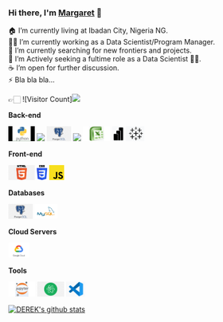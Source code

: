 ### Hi there, I'm [Margaret](https://github.com/MargaretOluwadare) 👋

🏠 I’m currently living at Ibadan City, Nigeria NG. <br/>
👨‍💻 I’m currently working as a Data Scientist/Program Manager.<br/>
🔭 I’m currently searching for new frontiers and projects.<br/>
🌱 I’m Actively seeking a fultime role as a Data Scientist 🤦‍♂.<br/>
☕️ I’m open for further discussion. <br/>
⚡ Bla bla bla...

👉🏻 ![Visitor Count]![](https://komarev.com/ghpvc/?username=MargaretOluwadare)

**Back-end**

<code><img height="30" src="https://raw.githubusercontent.com/MargaretOluwadare/margaretOluwadare/master/images/python.png"></code>
<code><img height="30" src="https://raw.githubusercontent.com/MargaretOluwadare/margaretOluwadare/master/images/sql.png"></code>
<code><img height="30" src="https://raw.githubusercontent.com/MargaretOluwadare/margaretOluwadare/master/images/postgresql.png"></code>
<code><img height="30" src="https://raw.githubusercontent.com/MargaretOluwadare/margaretOluwadare/master/images/Rstudio.svg"></code>
<code><img height="30" src="https://raw.githubusercontent.com/MargaretOluwadare/margaretOluwadare/master/images/Excel.png"></code>
<code><img height="30" src="https://raw.githubusercontent.com/MargaretOluwadare/margaretOluwadare/master/images/powerbi.png"></code>
<code><img height="30" src="https://raw.githubusercontent.com/MargaretOluwadare/margaretOluwadare/master/images/tableau.png"></code>

**Front-end**

<code><img height="30" src="https://raw.githubusercontent.com/MargaretOluwadare/margaretOluwadare/master/images/html.png"></code>
<code><img height="30" src="https://raw.githubusercontent.com/MargaretOluwadare/margaretOluwadare/master/images/css3.png"></code>
<code><img height="30" src="https://raw.githubusercontent.com/MargaretOluwadare/margaretOluwadare/master/images/js.png"></code>


**Databases**

<code><img height="30" src="https://raw.githubusercontent.com/MargaretOluwadare/margaretOluwadare/master/images/postgresql.png"></code>
<code><img height="30" src="https://raw.githubusercontent.com/MargaretOluwadare/margaretOluwadare/master/images/mysql.svg"></code>


**Cloud Servers**

<code><img height="30" src="https://raw.githubusercontent.com/MargaretOluwadare/margaretOluwadare/master/images/gcloud.png"></code>


**Tools**

<code><img height="30" src="https://raw.githubusercontent.com/MargaretOluwadare/margaretOluwadare/master/images/jupyter.png"></code>
<code><img height="30" src="https://raw.githubusercontent.com/MargaretOluwadare/margaretOluwadare/master/images/atom.png"></code>
<code><img height="30" src="https://raw.githubusercontent.com/MargaretOluwadare/margaretOluwadare/master/images/vscode.png"></code>

[![DEREK's github stats](https://github-readme-stats.vercel.app/api?username=MargaretOluwadare&show_icons=true&theme=merko)](https://github.com/MargaretOluwadare)

